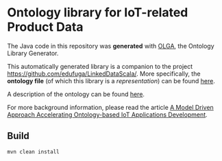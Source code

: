 # Ontology library for IoT-related Product Data

The Java code in this repository was **generated** with [OLGA](https://ecostruxure.github.io/OLGA/), the 
Ontology Library Generator.

This automatically generated library is a companion to the project https://github.com/edufuga/LinkedDataScala/.
More specifically, the **ontology file** (of which this library is a _representation_) can be found
[here](https://github.com/edufuga/LinkedDataScala/blob/main/linked_data_ontology_rdf.owl).

A description of the ontology can be found [here](https://github.com/edufuga/LinkedDataScala/blob/main/Ontology.md).

For more background information, please read the article 
[A Model Driven Approach Accelerating Ontology-based IoT Applications Development](
https://ceur-ws.org/Vol-2063/sisiot-paper4.pdf
).

## Build

```shell
mvn clean install
```
